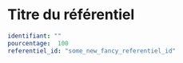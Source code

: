 # Titre du référentiel
```yaml
identifiant: ""
pourcentage:  100
referentiel_id: "some_new_fancy_referentiel_id"
```
